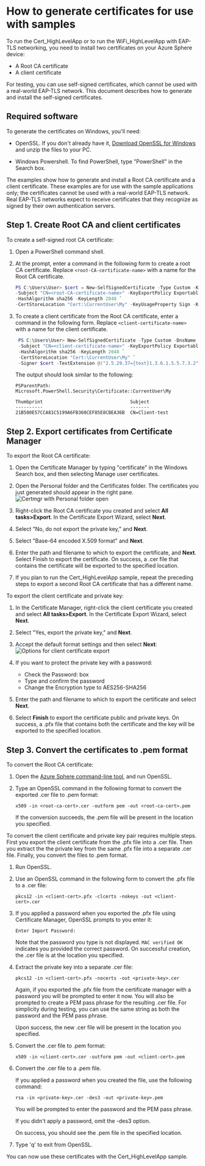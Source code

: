# How to generate certificates for use with samples

To run the Cert_HighLevelApp or to run the WiFi_HighLevelApp with EAP-TLS networking, you need to install two certificates on your Azure Sphere device:

- A Root CA certificate
- A client certificate

For testing, you can use self-signed certificates, which cannot be used with a real-world EAP-TLS network. This document describes how to generate and install the self-signed certificates.

## Required software

To generate the certificates on Windows, you'll need:

- OpenSSL. If you don't already have it, [Download OpenSSL for Windows](https://sourceforge.net/projects/openssl/files/openssl-1.0.2j-fips-x86_64/openssl-1.0.2j-fips-x86_64.zip/download) and unzip the files to your PC.

- Windows Powershell. To find PowerShell, type "PowerShell" in the Search box.

The examples show how to generate and install a Root CA certificate and a client certificate. These examples are for use with the sample applications only; the certificates cannot be used with a real-world EAP-TLS network. Real EAP-TLS networks expect to receive certificates that they recognize as signed by their own authentication servers.

## Step 1. Create Root CA and client certificates

To create a self-signed root CA certificate:

1. Open a PowerShell command shell.

1. At the prompt, enter a command in the following form to create a root CA certificate. Replace `<root-CA-certificate-name>` with a name for the Root CA certificate.

    ```powershell
    PS C:\Users\User> $cert = New-SelfSignedCertificate -Type Custom -KeySpec Signature `
    -Subject "CN=<root-CA-certificate-name>" -KeyExportPolicy Exportable `
    -HashAlgorithm sha256 -KeyLength 2048 `
    -CertStoreLocation "Cert:\CurrentUser\My" -KeyUsageProperty Sign -KeyUsage CertSign
   ```

1. To create a client certificate from the Root CA certificate, enter a command in the following form. Replace `<client-certificate-name>` with a name for the client certificate.

   ```powershell
    PS C:\Users\User> New-SelfSignedCertificate -Type Custom -DnsName P2SChildCert -KeySpec Signature `
    -Subject "CN=<client-certificate-name>" -KeyExportPolicy Exportable `
    -HashAlgorithm sha256 -KeyLength 2048 `
    -CertStoreLocation "Cert:\CurrentUser\My" `
    -Signer $cert -TextExtension @("2.5.29.37={text}1.3.6.1.5.5.7.3.2")
    ```

   The output should look similar to the following:

   ```console
   PSParentPath: Microsoft.PowerShell.Security\Certificate::CurrentUser\My

   Thumbprint                                Subject
   ----------                                -------
   21B500E57CCA81C5199A6FB360CEF85E8CBEA36B  CN=Client-test
   ```

## Step 2. Export certificates from Certificate Manager

To export the Root CA certificate:

1. Open the Certificate Manager by typing "certificate" in the Windows Search box, and then selecting Manage user certificates.
1. Open the Personal folder and the Certificates folder. The certificates you just generated should appear in the right pane.
   ![Certmgr with Personal folder open](certmgr.png)

1. Right-click the Root CA certificate you created and select **All tasks>Export**. In the Certificate Export Wizard, select **Next**.
1. Select "No, do not export the private key," and **Next**.
1. Select "Base-64 encoded X.509 format" and **Next**.
1. Enter the path and filename to which to export the certificate, and **Next**. Select Finish to export the certificate. On success, a .cer file that contains the certificate will be exported to the specified location.
1. If you plan to run the Cert_HighLevelApp sample, repeat the preceding steps to export a second Root CA certificate that has a different name.

To export the client certificate and private key:

1. In the Certificate Manager, right-click the client certificate you created and select **All tasks>Export**. In the Certificate Export Wizard, select **Next**.
1. Select "Yes, export the private key," and **Next**.
1. Accept the default format settings and then select **Next**:
   ![Options for client certificate export](client-export.png)
1. If you want to protect the private key with a password:

   - Check the Password: box
   - Type and confirm the password
   - Change the Encryption type to AES256-SHA256

1. Enter the path and filename to which to export the certificate and select **Next**.
1. Select **Finish** to export the certificate public and private keys. On success, a .pfx file that contains both the certificate and the key will be exported to the specified location.

## Step 3. Convert the certificates to .pem format

To convert the Root CA certificate:

1. Open the [Azure Sphere command-line tool](https://docs.microsoft.com/azure-sphere/reference/overview), and run OpenSSL.
1. Type an OpenSSL command in the following format to convert the exported .cer file to .pem format:

   `x509 -in <root-ca-cert>.cer -outform pem -out <root-ca-cert>.pem`

   If the conversion succeeds, the .pem file will be present in the location you specified.

To convert the client certificate and private key pair requires multiple steps. First you export the client certificate from the .pfx file into a .cer file. Then you extract the the private key from the same .pfx file into a separate .cer file. Finally, you convert the files to .pem format.

1. Run OpenSSL.
1. Use an OpenSSL command in the following form to convert the .pfx file to a .cer file:

   `pkcs12 -in <client-cert>.pfx -clcerts -nokeys -out <client-cert>.cer`

1. If you applied a password when you exported the .pfx file using Certificate Manager, OpenSSL prompts to you enter it:

   `Enter Import Password:`

   Note that the password you type is not displayed. `MAC verified OK` indicates you provided the correct password. On successful creation, the .cer file is at the location you specified.

1. Extract the private key into a separate .cer file:

   `pkcs12 -in <client-cert>.pfx -nocerts -out <private-key>.cer`

   Again, if you exported the .pfx file from the certificate manager with a password you will be prompted to enter it now. You will also be prompted to create a PEM pass phrase for the resulting .cer file. For simplicity during testing, you can use the same string as both the password and the PEM pass phrase.

    Upon success, the new <private-key>.cer file will be present in the location you specified.

1. Convert the <client-cert>.cer file to .pem format:

   `x509 -in <client-cert>.cer -outform pem -out <client-cert>.pem`

1. Convert the <private-key>.cer file to a <private-key>.pem file.

   If you applied a password when you created the file, use the following command:

   `rsa -in <private-key>.cer -des3 -out <private-key>.pem`

   You will be prompted to enter the password and the PEM pass phrase.

    If you didn't apply a password, omit the -des3 option.

    On success, you should see the .pem file in the specified location.

1. Type 'q' to exit from OpenSSL.

You can now use these certificates with the Cert_HighLevelApp sample.
